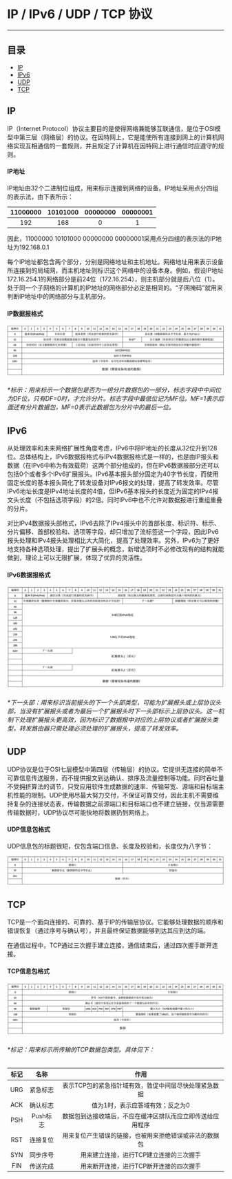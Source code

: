 IP / IPv6 / UDP / TCP 协议
==========================

****
## 目录
* [IP](#ip)
* [IPv6](#ipv6)
* [UDP](#udp)
* [TCP](#tcp)

IP
--------

IP（Internet Protocol）协议主要目的是使得网络兼能够互联通信，是位于OSI模型中第三层（网络层）的协议。在因特网上，它是能使所有连接到网上的计算机网络实现互相通信的一套规则，并且规定了计算机在因特网上进行通信时应遵守的规则。

#### IP地址
IP地址由32个二进制位组成，用来标示连接到网络的设备。IP地址采用点分四组的表示法，由下表所示：

| 11000000 | 10101000 | 00000000 | 00000001 |
| :------: | :------: | :------: | :------: |
|   192    |    168   |     0    |     1    |

因此，11000000 10101000 00000000 00000001采用点分四组的表示法的IP地址为192.168.0.1  

每个IP地址都包含两个部分，分别是网络地址和主机地址。网络地址用来表示设备所连接到的局域网，而主机地址则标识这个网络中的设备本身。例如，假设IP地址172.16.254.1的网络部分是前24位（172.16.254），则主机部分就是后八位（1）。处于同一个子网络的计算机的IP地址的网络部分必定是相同的。“子网掩码”就用来判断IP地址中的网络部分与主机部分。

#### IP数据报格式
![](/images/IP.png "IP数据报格式")
###### *标示：用来标示一个数据包是否为一组分片数据包的一部分，标志字段中中间位为DF位，只有DF=0时，才允许分片。标志字段中最低位记为MF位。MF=1表示后面还有分片数据包，MF=0表示此数据包为分片中的最后一位。


IPv6
--------
从处理效率和未来网络扩展性角度考虑，IPv6中将IP地址的长度从32位升到128位。总体结构上，IPv6数据报格式与IPv4数据报格式是一样的，也是由IP报头和数据（在IPv6中称为有效载荷）这两个部分组成的，但在IPv6数据报部分还可以包括0个或者多个IPv6扩展报头。IPv6基本报头部分固定为40字节长度，而使用固定长度的基本报头简化了转发设备对IPv6报文的处理，提高了转发效率。尽管IPv6地址长度是IPv4地址长度的4倍，但IPv6基本报头的长度近为固定的IPv4报文头长度（不包括选项字段）的2倍。同时IPv6中也不允许对数据报进行重组重叠的分片。

对比IPv4数据报头部格式，IPv6去除了IPv4报头中的首部长度、标识符、标示、分片偏移、首部校验和、选项等字段，却只增加了流标签这一个字段，因此IPv6报头处理和IPv4报头处理相比大大简化，提高了处理效率。另外，IPv6为了更好地支持各种选项处理，提出了扩展头的概念，新增选项时不必修改现有的结构就能做到，理论上可以无限扩展，体现了优异的灵活性。

#### IPv6数据报格式
![](/images/IPv6.png "IPv6数据报格式")
###### *下一头部：用来标识当前报头的下一个头部类型，可能为扩展报头或上层协议头部，当没有扩展报头或者为最后一个扩展报头时下一头部标示上层协议头。这一机制下处理扩展报头更高效，因为标识了数据报中对应的上层协议或者扩展报头类型，转发路由器只需处理必须处理的扩展报头，提高了转发效率。


UDP
--------
UDP协议是位于OSI七层模型中第四层（传输层）的协议。它提供无连接的简单不可靠信息传送服务，而不提供报文到达确认、排序及流量控制等功能。同时吞吐量不受拥挤算法的调节，只受应用软件生成数据的速率、传输带宽、源端和目标端主机性能的限制。UDP使用尽最大努力交付，不保证可靠交付，因此主机不需要维持复杂的连接状态表，传输数据之前源端口和目标端口也不建立链接，仅当源需要传输数据时，UDP协议尽可能快地将数据扔到网络上。

#### UDP信息包格式
UDP信息包的标题很短，仅包含端口信息、长度及校验和，长度仅为八字节：

![](/images/UDP.png "UDP信息包格式")



TCP
--------
TCP是一个面向连接的、可靠的、基于IP的传输层协议。它能够处理数据的顺序和错误恢复（通过序号与确认号），并且最终保证数据能够到达其应到达的端。

在通信过程中，TCP通过三次握手建立连接，通信结束后，通过四次握手断开连接。

#### TCP信息包格式
![](/images/TCP.png "TCP信息包格式")
###### *标记：用来标示所传输的TCP数据包类型。具体见下：
| 标记  | 名称 | 作用 |
| :--: | :--: | :--: |
|   URG   |   紧急标志    |  表示TCP包的紧急指针域有效，敦促中间层尽快处理紧急数据   |
|   ACK   |   确认标志    |  值为1时，表示应答域有效；反之为0   |
|   PSH   |   Push标志   |  数据包到达接收端后，不应在缓冲区排队而应立即传送给应用程序   |
|   RST   |   连接复位    |  用来复位产生错误的链接，也被用来拒绝错误或非法的数据包   |
|   SYN   |   同步序号    |  用来建立连接，进行TCP建立连接的三次握手   |
|   FIN   |   传送完成    |  用来断开连接，进行TCP断开连接的四次握手   |



